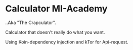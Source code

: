 # Calculator MI-Academy 
 
..Aka "The Crapculator".

Calculator that doesn't really do what you want.

Using Koin-dependency injection and kTor for Api-request. 
